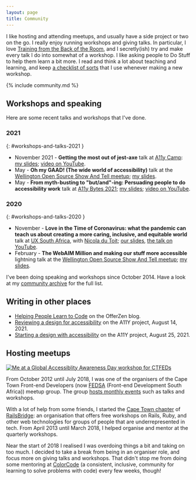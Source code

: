 ```yaml
---
layout: page
title: Community
---
```


I like hosting and attending meetups, and usually have a side project or two on the go. I really enjoy running workshops and giving talks. In particular, I love [Training from the Back of the Room](https://www.goodreads.com/book/show/8141935-training-from-the-back-of-the-room), and I secretly(ish) try and make every talk I do into somewhat of a workshop. I like asking people to Do Stuff to help them learn a bit more. I read and think a lot about teaching and learning, and keep [a checklist of sorts](/writing-workshops-and-talks/) that I use whenever making a new workshop.

{% include community.md %}

## Workshops and speaking

Here are some recent talks and workshops that I've done.

### 2021

{: #workshops-and-talks-2021 }

- November 2021 - **Getting the most out of jest-axe** talk at [A11y Camp](https://a11ycamp.org.au/schedule-2021/): [my slides](https://speakerdeck.com/stevebarnett/getting-the-most-out-of-jest-axe); [video on YouTube](https://youtu.be/GpNAfvhadIo).
- May - **Oh my GAAD! (The wide world of accessibility)** talk at the [Wellington Open Source Show And Tell meetup](https://www.meetup.com/WOSSAT/events/278074181/); [my slides](https://speakerdeck.com/stevebarnett/oh-my-gaad-the-wide-world-of-accessibility).
- May - **From myth-busting to "but/and"-ing: Persuading people to do accessibility work** talk at [A11y Bytes 2021](https://a11ybytes.org/bytes-2021/); [my slides](https://speakerdeck.com/stevebarnett/and-ing-persuading-people-to-do-accessibility-work); [video on YouTube](https://www.youtube.com/watch?v=lioeqgOopa0).

### 2020

{: #workshops-and-talks-2020 }

- November - **Love in the Time of Coronavirus: what the pandemic can teach us about creating a more caring, inclusive, and equitable world** talk at [UX South Africa](https://uxsouthafrica.com/), with [Nicola du Toit](http://nicoladutoit.com/); [our slides](https://speakerdeck.com/stevebarnett/love-in-the-time-of-coronavirus-what-the-pandemic-can-teach-us-about-creating-a-more-caring-inclusive-and-equitable-world), [the talk on YouTube](https://www.youtube.com/watch?v=PaAupzvrnI8).
- February - **The WebAIM Million and making our stuff more accessible** lightning talk at the [Wellington Open Source Show And Tell meetup](https://www.meetup.com/WOSSAT/events/267741635/); [my slides](https://speakerdeck.com/stevebarnett/the-webaim-million-and-making-our-stuff-more-accessible).

I've been doing speaking and workshops since October 2014. Have a look at my [community archive](/community-archive/) for the full list.

## Writing in other places

- [Helping People Learn to Code](https://www.offerzen.com/blog/helping-people-learn-to-code) on the OfferZen blog.
- [Reviewing a design for accessibility](https://www.a11yproject.com/posts/2021-08-14-reviewing-a-design-for-accessibility/) on the A11Y project, August 14, 2021.
- [Starting a design with accessibility](https://www.a11yproject.com/posts/2021-08-25-starting-a-design-with-accessibility/) on the A11Y project, August 25, 2021.

## Hosting meetups

<a href="/wp-content/uploads/2016/09/ctfeds.jpg"><img src="/wp-content/uploads/2016/09/ctfeds-400x282.jpg" alt="Me at a Global Accessiblity Awareness Day workshop for CTFEDs" width="400" height="282" class="pull-right pop-right half" srcset="/wp-content/uploads/2016/09/ctfeds-400x282.jpg 400w, /wp-content/uploads/2016/09/ctfeds-768x541.jpg 768w, /wp-content/uploads/2016/09/ctfeds.jpg 1024w" sizes="(max-width: 400px) 100vw, 400px" /></a>

From October 2012 until July 2018, I was one of the organisers of the Cape Town Front-end Developers (now [FEDSA](https://fedsa.org/) (Front-end Development South Africa)) meetup group. The group [hosts monthly events](http://www.meetup.com/ctfeds/) such as talks and workshops.

With a lot of help from some friends, I started the [Cape Town chapter](https://railsbridgecapetown.org/) of [RailsBridge](http://railsbridge.org/): an organisation that offers free workshops on Rails, Ruby, and other web technologies for groups of people that are underrepresented in tech. From April 2013 until March 2018, I helped organise and mentor at the quarterly workshops.

Near the start of 2018 I realised I was overdoing things a bit and taking on too much. I decided to take a break from being in an organiser role, and focus more on giving talks and workshops. That didn't stop me from doing some mentoring at [ColorCode](https://colorcode.org.za/) (a consistent, inclusive, community for learning to solve problems with code) every few weeks, though!
